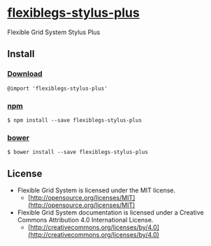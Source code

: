 # [flexiblegs-stylus-plus](http://flexible.gs)

Flexible Grid System Stylus Plus

## Install

### [Download](https://raw.githubusercontent.com/flexiblegs/flexiblegs-stylus-plus/master/flexiblegs-stylus-plus.styl)
```styl
@import 'flexiblegs-stylus-plus'
```

### [npm](https://www.npmjs.com/package/flexiblegs-stylus-plus)
```
$ npm install --save flexiblegs-stylus-plus
```

### [bower](http://bower.io/search/?q=flexiblegs-stylus-plus)
```
$ bower install --save flexiblegs-stylus-plus
```

## License
- Flexible Grid System is licensed under the MIT license.
  - [http://opensource.org/licenses/MIT](http://opensource.org/licenses/MIT)
- Flexible Grid System documentation is licensed under a Creative Commons Attribution 4.0 International License.
  - [http://creativecommons.org/licenses/by/4.0](http://creativecommons.org/licenses/by/4.0)
